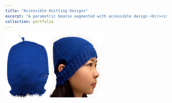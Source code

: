 ```yaml
---
title: "Accessible Knitting Designs"
excerpt: "A parametric beanie augmented with accessible design <br/><img src='/images/beanie-knitscript-wider.png'>"
collection: portfolio
---
```



<img src="/images/beanie-knitscript.png" alt="Beanie Image" width="300" height="200">